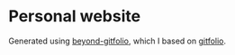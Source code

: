 # Personal website

Generated using [beyond-gitfolio](https://github.com/smrfeld/beyond-gitfolio), which I based on [gitfolio](https://imfunniee.github.io/gitfolio/).